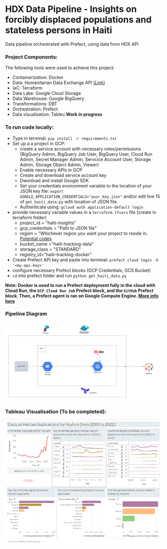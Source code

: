 # HDX Data Pipeline - Insights on forcibly displaced populations and stateless persons in Haiti
Data pipeline orchestrated with Prefect, using data from HDX API

### Project Components:
The following tools were used to achieve this project:

- Containerization: Docker
- Data: Humanitarian Data Exchange API [(Link)](https://hdx-python-api.readthedocs.io/en/latest/)
- IaC: Terraform
- Data Lake: Google Cloud Storage
- Data Warehouse: Google BigQuery
- Transformations: DBT
- Orchestration: Prefect
- Data visualisation: Tableu **Work in progress**

### To run code locally:
   - Type in terminal: `pip install -r requirements.txt`
   - Set up a a project in GCP:
     - create a service account with necessary roles/permissions (BigQuery Admin, BigQuery Job User, BigQuery User, Cloud Run Admin, Secret Manager Admin, Servcice Account User, Storage Admin, Storage Object Admin, Viewer)
     - Enable necessary APIs in GCP
     - Create and download service account key
     - Dwonload and install Google SDK
     - Set your credentials environment variable to the location of your JSON key file: `export GOOGLE_APPLICATION_CREDENTIALS="your_key.json"` and/or edit line 15 of `get_haiti_data.py` with location of JSON file.
     - Authenticate using: `gcloud auth application-default login`
   - provide necessary variable values in a `terraform.tfvars` file (create in terraform folder)
     -   project_id = "haiti-insights"
     -   gcp_credentials = "Path to JSON file"
     -   region = "Whichever region you want your project to reside in. [Potential codes](https://cloud.google.com/compute/docs/regions-zones)
     -   bucket_name ="haiti-tracking-data"
     -   storage_class = "STANDARD"
     -   registry_id="haiti-tracking-docker"
   - Create Prefect API key and paste into terminal: `prefect cloud login -k '<my-api-key>'` 
   - configure necessary Prefect blocks (GCP Credentials, GCS Bucket)
   - `cd` into prefect folder and run `python get_haiti_data.py`

**Note: Docker is used to run a Prefect deployment fully in the cloud with Cloud Run, the `GCP Cloud Run Job` Prefect block, and the `GitHub` Prefect block. Then, a Prefect agent is ran on Google Compute Engine. [More info here](https://medium.com/@ryanelamb/a-data-engineering-project-with-prefect-docker-terraform-google-cloudrun-bigquery-and-streamlit-3fc6e08b9398)**


### Pipeline Diagram
![](misc/pipeline-architecture.png)

### Tableau Visualisation (To be completed):
![](misc/tableau-dashboard.png)
